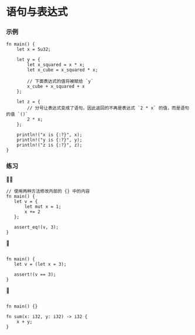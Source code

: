 # 语句与表达式

### 示例
```rust,editable
fn main() {
    let x = 5u32;

    let y = {
        let x_squared = x * x;
        let x_cube = x_squared * x;

        // 下面表达式的值将被赋给 `y`
        x_cube + x_squared + x
    };

    let z = {
        // 分号让表达式变成了语句，因此返回的不再是表达式 `2 * x` 的值，而是语句的值 `()`
        2 * x;
    };

    println!("x is {:?}", x);
    println!("y is {:?}", y);
    println!("z is {:?}", z);
}
```

### 练习
🌟🌟
```rust,editable
// 使用两种方法修改内部的 {} 中的内容
fn main() {
   let v = {
       let mut x = 1;
       x += 2
   };

   assert_eq!(v, 3);
}
```

🌟
```rust,editable

fn main() {
   let v = (let x = 3);

   assert!(v == 3);
}
```

🌟
```rust,editable

fn main() {}

fn sum(x: i32, y: i32) -> i32 {
    x + y;
}
```